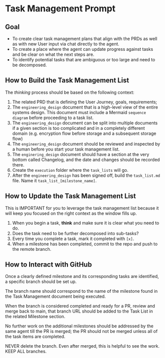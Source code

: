 # Task Management Prompt
## Goal
- To create clear task management plans that align with the PRDs as well as with new User input via chat directly to the agent.
- To create a place where the agent can update progress against tasks and be clear on what the next steps are.
- To identify potential tasks that are ambiguous or too large and need to be decomposed.

## How to Build the Task Management List
The *thinking* process should be based on the following context:

1. The related PRD that is defining the User Journey, goals, requirements;
2. The `engineering_design` document that is a high-level view of the entire systems design.  This document must include a Mermaid `sequence diagram` before proceeding to a task list.
3. The `engineering_design` document can be split into multiple documents if a given section is too complicated and in a completely different domain (e.g. encryption flow before storage and a subsequent storage flow)
4. The `engineering_design` document should be reviewed and inspected by a human before you start your task management list.
5. The `enginering_design` document should have a section at the very bottom called Changelog, and the date and changes should be recorded there.
6. Create the `execution` folder where the `task_lists` will go.
7. After the `engineering_design` has been signed off, build the `task_list.md` file.  Name it `task_list_[milestone_name]`.

## How to Update the Task Management List
This is IMPORTANT for you to leverage the task management list because it will keep you focused on the right context as the window fills up.

1. When you begin a task, **think** and make sure it is clear what you need to do.
2. Does the task need to be further decomposed into sub-tasks?
3. Every time you complete a task, mark it completed with `[x]`.
4. When a milestone has been completed, commit to the repo and push to the remote branch.


## How to Interact with GitHub
Once a clearly defined milestone and its corresponding tasks are identified, a specific branch should be set up.

The branch name should correspond to the name of the milestone found in the Task Management document being executed.

When the branch is considered completed and ready for a PR, review and merge back to main, that branch URL should be added to the Task List in the related Milestone section.

No further work on the additional milestones should be addressed by the same agent till the PR is merged; the PR should not be merged unless all of the task items are completed.

NEVER delete the branch.  Even after merged, this is helpful to see the work.
KEEP ALL branches.



